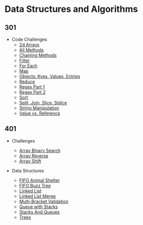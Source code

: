 # Data Structures and Algorithms

## 301
* Code Challenges
    * [2d Arrays](https://github.com/JCode1986/data-structures-and-algorithms/tree/master/code-challenges/challenge12)
    * [All Methods](https://github.com/JCode1986/data-structures-and-algorithms/tree/master/code-challenges/challenge14)
    * [Chaining Methods](https://github.com/JCode1986/data-structures-and-algorithms/tree/master/code-challenges/challenge10)
    * [Filter](https://github.com/JCode1986/data-structures-and-algorithms/tree/master/code-challenges/challenge8)
    * [For Each](https://github.com/JCode1986/data-structures-and-algorithms/tree/master/code-challenges/challenge1)
    * [Map](https://github.com/JCode1986/data-structures-and-algorithms/tree/master/code-challenges/challenge7)
    * [Objects: Kyes, Values, Entries](https://github.com/JCode1986/data-structures-and-algorithms/tree/master/code-challenges/challenge6)
    * [Reduce](https://github.com/JCode1986/data-structures-and-algorithms/tree/master/code-challenges/challenge9)
    * [Regex Part 1](https://github.com/JCode1986/data-structures-and-algorithms/tree/master/code-challenges/challenge4)
    * [Regex Part 2](https://github.com/JCode1986/data-structures-and-algorithms/tree/master/code-challenges/challenge11)
    * [Sort](https://github.com/JCode1986/data-structures-and-algorithms/tree/master/code-challenges/challenge3)
    * [Split, Join, Slice, Splice](https://github.com/JCode1986/data-structures-and-algorithms/tree/master/code-challenges/challenge5)
    * [String Manipulation]( https://github.com/JCode1986/data-structures-and-algorithms/tree/master/code-challenges/challenge13)
    * [Value vs. Reference](https://github.com/JCode1986/data-structures-and-algorithms/tree/master/code-challenges/challenge2)
   

## 401
* Challenges
   * [Array Binary Search](https://github.com/JCode1986/data-structures-and-algorithms/tree/master/challenges/arrayBinarySearch)
   * [Array Reverse](https://github.com/JCode1986/data-structures-and-algorithms/tree/master/challenges/arrayReverse)
   * [Array Shift](https://github.com/JCode1986/data-structures-and-algorithms/tree/master/challenges/arrayShift)
   
* Data Structures
   * [FIFO Animal Shelter](https://github.com/JCode1986/data-structures-and-algorithms/tree/master/Data-Structures/fifoAnimalShelter)
   * [FIFO Buzz Tree](https://github.com/JCode1986/data-structures-and-algorithms/tree/master/Data-Structures/fizzBuzzTree)
   * [Linked List](https://github.com/JCode1986/data-structures-and-algorithms/tree/master/Data-Structures/linkedList)
   * [Linked List Merge](https://github.com/JCode1986/data-structures-and-algorithms/tree/master/Data-Structures/linkedList)
   * [Multi-Bracket Validation](https://github.com/JCode1986/data-structures-and-algorithms/tree/master/Data-Structures/multiBracketValidation)
   * [Queue with Stacks](https://github.com/JCode1986/data-structures-and-algorithms/tree/master/Data-Structures/queueWithStacks)
   * [Stacks And Queues](https://github.com/JCode1986/data-structures-and-algorithms/tree/master/Data-Structures/stacksAndQueues)
   * [Trees](https://github.com/JCode1986/data-structures-and-algorithms/tree/master/Data-Structures/trees)




